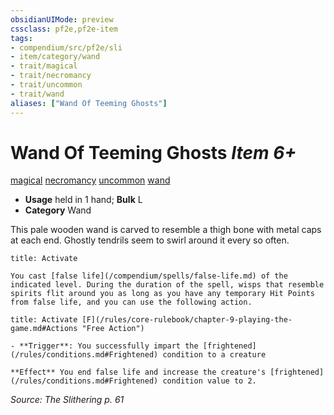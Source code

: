 ```yaml
---
obsidianUIMode: preview
cssclass: pf2e,pf2e-item
tags:
- compendium/src/pf2e/sli
- item/category/wand
- trait/magical
- trait/necromancy
- trait/uncommon
- trait/wand
aliases: ["Wand Of Teeming Ghosts"]
---
```

# Wand Of Teeming Ghosts *Item 6+*  
[magical](/rules/traits/magical.md)  [necromancy](/rules/traits/necromancy.md)  [uncommon](/rules/traits/uncommon.md)  [wand](/rules/traits/wand.md)  

- **Usage** held in 1 hand; **Bulk** L
- **Category** Wand

This pale wooden wand is carved to resemble a thigh bone with metal caps at each end. Ghostly tendrils seem to swirl around it every so often.

```ad-embed-ability
title: Activate

You cast [false life](/compendium/spells/false-life.md) of the indicated level. During the duration of the spell, wisps that resemble spirits flit around you as long as you have any temporary Hit Points from false life, and you can use the following action.
```

```ad-embed-ability
title: Activate [F](/rules/core-rulebook/chapter-9-playing-the-game.md#Actions "Free Action")

- **Trigger**: You successfully impart the [frightened](/rules/conditions.md#Frightened) condition to a creature

**Effect** You end false life and increase the creature's [frightened](/rules/conditions.md#Frightened) condition value to 2.
```

*Source: The Slithering p. 61*